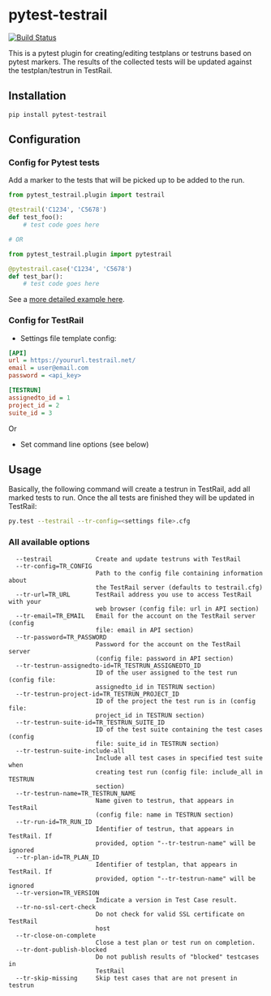 pytest-testrail
===============

[![Build Status](https://travis-ci.org/allankp/pytest-testrail.svg?branch=master)](https://travis-ci.org/allankp/pytest-testrail)


This is a pytest plugin for creating/editing testplans or testruns based on pytest markers.
The results of the collected tests will be updated against the testplan/testrun in TestRail.

Installation
------------

    pip install pytest-testrail


Configuration
-------------

### Config for Pytest tests

Add a marker to the tests that will be picked up to be added to the run.

```python
from pytest_testrail.plugin import testrail

@testrail('C1234', 'C5678')
def test_foo():
    # test code goes here

# OR	

from pytest_testrail.plugin import pytestrail

@pytestrail.case('C1234', 'C5678')
def test_bar():
    # test code goes here
```

See a [more detailed example here](tests/livetest/livetest.py).

### Config for TestRail

* Settings file template config:

```ini
[API]
url = https://yoururl.testrail.net/
email = user@email.com
password = <api_key>

[TESTRUN]
assignedto_id = 1
project_id = 2
suite_id = 3
```

Or

* Set command line options (see below)

Usage
-----

Basically, the following command will create a testrun in TestRail, add all marked tests to run.
Once the all tests are finished they will be updated in TestRail:

```bash
py.test --testrail --tr-config=<settings file>.cfg
```

### All available options

```
  --testrail            Create and update testruns with TestRail
  --tr-config=TR_CONFIG
                        Path to the config file containing information about
                        the TestRail server (defaults to testrail.cfg)
  --tr-url=TR_URL       TestRail address you use to access TestRail with your
                        web browser (config file: url in API section)
  --tr-email=TR_EMAIL   Email for the account on the TestRail server (config
                        file: email in API section)
  --tr-password=TR_PASSWORD
                        Password for the account on the TestRail server
                        (config file: password in API section)
  --tr-testrun-assignedto-id=TR_TESTRUN_ASSIGNEDTO_ID
                        ID of the user assigned to the test run (config file:
                        assignedto_id in TESTRUN section)
  --tr-testrun-project-id=TR_TESTRUN_PROJECT_ID
                        ID of the project the test run is in (config file:
                        project_id in TESTRUN section)
  --tr-testrun-suite-id=TR_TESTRUN_SUITE_ID
                        ID of the test suite containing the test cases (config
                        file: suite_id in TESTRUN section)
  --tr-testrun-suite-include-all
                        Include all test cases in specified test suite when
                        creating test run (config file: include_all in TESTRUN
                        section)
  --tr-testrun-name=TR_TESTRUN_NAME
                        Name given to testrun, that appears in TestRail
                        (config file: name in TESTRUN section)
  --tr-run-id=TR_RUN_ID
                        Identifier of testrun, that appears in TestRail. If
                        provided, option "--tr-testrun-name" will be ignored
  --tr-plan-id=TR_PLAN_ID
                        Identifier of testplan, that appears in TestRail. If
                        provided, option "--tr-testrun-name" will be ignored
  --tr-version=TR_VERSION
                        Indicate a version in Test Case result.
  --tr-no-ssl-cert-check
                        Do not check for valid SSL certificate on TestRail
                        host
  --tr-close-on-complete
                        Close a test plan or test run on completion.
  --tr-dont-publish-blocked
                        Do not publish results of "blocked" testcases in
                        TestRail
  --tr-skip-missing     Skip test cases that are not present in testrun
```
